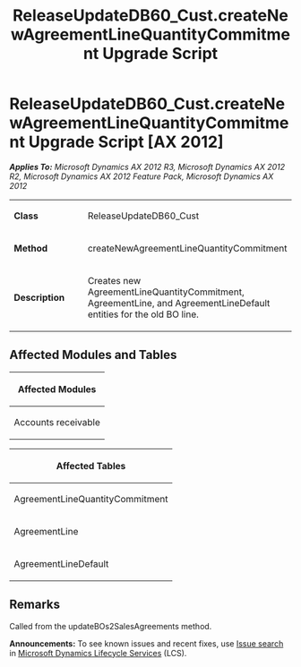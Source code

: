 ﻿---
title: ReleaseUpdateDB60_Cust.createNewAgreementLineQuantityCommitment Upgrade Script
TOCTitle: ReleaseUpdateDB60_Cust.createNewAgreementLineQuantityCommitment Upgrade Script
ms:assetid: 7cb4235d-da6f-6a06-ec9d-874e5ace91ee
ms:mtpsurl: https://msdn.microsoft.com/en-us/library/JJ719469(v=AX.60)
ms:contentKeyID: 49709259
ms.date: 05/18/2015
mtps_version: v=AX.60
---

# ReleaseUpdateDB60\_Cust.createNewAgreementLineQuantityCommitment Upgrade Script [AX 2012]


_**Applies To:** Microsoft Dynamics AX 2012 R3, Microsoft Dynamics AX 2012 R2, Microsoft Dynamics AX 2012 Feature Pack, Microsoft Dynamics AX 2012_

<table>
<colgroup>
<col style="width: 50%" />
<col style="width: 50%" />
</colgroup>
<tbody>
<tr class="odd">
<td><p><strong>Class</strong></p></td>
<td><p>ReleaseUpdateDB60_Cust</p></td>
</tr>
<tr class="even">
<td><p><strong>Method</strong></p></td>
<td><p>createNewAgreementLineQuantityCommitment</p></td>
</tr>
<tr class="odd">
<td><p><strong>Description</strong></p></td>
<td><p>Creates new AgreementLineQuantityCommitment, AgreementLine, and AgreementLineDefault entities for the old BO line.</p></td>
</tr>
</tbody>
</table>


## Affected Modules and Tables

<table>
<colgroup>
<col style="width: 100%" />
</colgroup>
<thead>
<tr class="header">
<th><p>Affected Modules</p></th>
</tr>
</thead>
<tbody>
<tr class="odd">
<td><p>Accounts receivable</p></td>
</tr>
</tbody>
</table>


<table>
<colgroup>
<col style="width: 100%" />
</colgroup>
<thead>
<tr class="header">
<th><p>Affected Tables</p></th>
</tr>
</thead>
<tbody>
<tr class="odd">
<td><p>AgreementLineQuantityCommitment</p></td>
</tr>
<tr class="even">
<td><p>AgreementLine</p></td>
</tr>
<tr class="odd">
<td><p>AgreementLineDefault</p></td>
</tr>
</tbody>
</table>


## Remarks

Called from the updateBOs2SalesAgreements method.

  
**Announcements:** To see known issues and recent fixes, use [Issue search](http://go.microsoft.com/fwlink/?linkid=389258) in [Microsoft Dynamics Lifecycle Services](http://go.microsoft.com/fwlink/?linkid=306505) (LCS).


